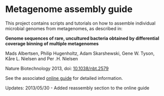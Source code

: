 # Metagenome assembly guide

This project contains scripts and tutorials on how to assemble individual microbial genomes from metagenomes, as described in:

**Genome sequences of rare, uncultured bacteria obtained by differential coverage binning of multiple metagenomes**

Mads Albertsen, Philip Hugenholtz, Adam Skarshewski, Gene W. Tyson, Kåre L. Nielsen and Per .H. Nielsen

Nature Biotechnology 2013, doi: [10.1038/nbt.2579](http://www.nature.com/nbt/journal/vaop/ncurrent/abs/nbt.2579.html)

See the associated [online guide](http://madsalbertsen.github.io/multi-metagenome/) for detailed information.

Updates:
2013/05/30 - Added reassembly section to the online guide

